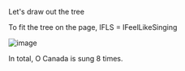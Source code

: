 Let's draw out the tree

To fit the tree on the page, IFLS = IFeelLikeSinging

![image](/images/comp2804/2014-fall-final/11/image.png)

In total, O Canada is sung 8 times.
